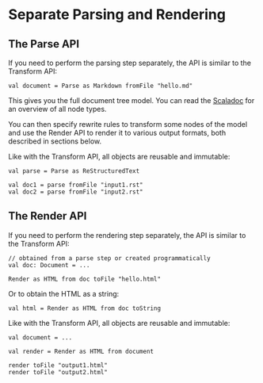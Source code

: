 
Separate Parsing and Rendering
==============================

The Parse API
-------------

If you need to perform the parsing step separately, the API is similar to
the Transform API:

    val document = Parse as Markdown fromFile "hello.md"
    
This gives you the full document tree model. You can read the
[Scaladoc][tree-scaladoc] for an overview of all node types.

You can then specify rewrite
rules to transform some nodes of the model and use the Render API to render
it to various output formats, both described in sections below.


Like with the Transform API, all objects are reusable and immutable:

    val parse = Parse as ReStructuredText
    
    val doc1 = parse fromFile "input1.rst"
    val doc2 = parse fromFile "input2.rst"


[tree-scaladoc]: api/#laika.tree.Elements$
    

The Render API
--------------

If you need to perform the rendering step separately, the API is similar to
the Transform API:

    // obtained from a parse step or created programmatically
    val doc: Document = ... 
    
    Render as HTML from doc toFile "hello.html"
    
Or to obtain the HTML as a string:

    val html = Render as HTML from doc toString
    

Like with the Transform API, all objects are reusable and immutable:

    val document = ...
    
    val render = Render as HTML from document
    
    render toFile "output1.html"
    render toFile "output2.html"
    


  